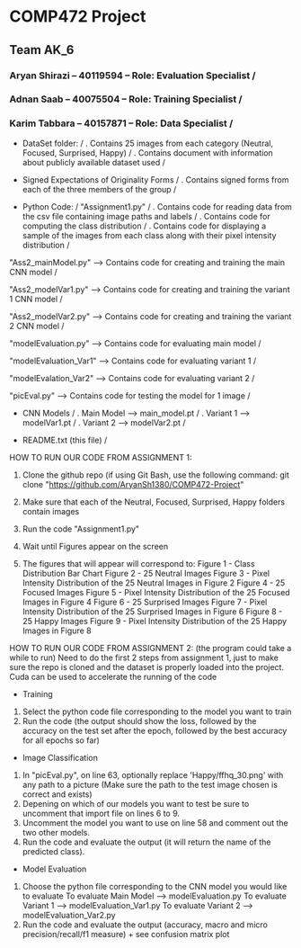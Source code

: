 # COMP472 Project
## Team AK_6
### Aryan Shirazi – 40119594 – Role: Evaluation Specialist /
### Adnan Saab – 40075504 – Role: Training Specialist /
### Karim Tabbara – 40157871 – Role: Data Specialist /


- DataSet folder: /
. Contains 25 images from each category (Neutral, Focused, Surprised, Happy) /
. Contains document with information about publicly available dataset used /

- Signed Expectations of Originality Forms /
. Contains signed forms from each of the three members of the group /

- Python Code: /
"Assignment1.py" /
. Contains code for reading data from the csv file containing image paths and labels /
. Contains code for computing the class distribution /
. Contains code for displaying a sample of the images from each class along with their pixel intensity distribution /

"Ass2_mainModel.py" --> Contains code for creating and training the main CNN model /

"Ass2_modelVar1.py" --> Contains code for creating and training the variant 1 CNN model /

"Ass2_modelVar2.py" --> Contains code for creating and training the variant 2 CNN model /

"modelEvaluation.py" --> Contains code for evaluating main model /

"modelEvaluation_Var1" --> Contains code for evaluating variant 1 /

"modelEvalation_Var2" --> Contains code for evaluating variant 2 /

"picEval.py" --> Contains code for testing the model for 1 image /


- CNN Models /
. Main Model --> main_model.pt /
. Variant 1 --> modelVar1.pt /
. Variant 2 --> modelVar2.pt /

- README.txt (this file) /


HOW TO RUN OUR CODE FROM ASSIGNMENT 1:

1) Clone the github repo (if using Git Bash, use the following command:
git clone "https://github.com/AryanSh1380/COMP472-Project"

2) Make sure that each of the Neutral, Focused, Surprised, Happy folders contain images

3) Run the code "Assignment1.py"

4) Wait until Figures appear on the screen

5) The figures that will appear will correspond to:
Figure 1 - Class Distribution Bar Chart
Figure 2 - 25 Neutral Images
Figure 3 - Pixel Intensity Distribution of the 25 Neutral Images in Figure 2
Figure 4 - 25 Focused Images
Figure 5 - Pixel Intensity Distribution of the 25 Focused Images in Figure 4
Figure 6 - 25 Surprised Images
Figure 7 - Pixel Intensity Distribution of the 25 Surprised Images in Figure 6
Figure 8 - 25 Happy Images
Figure 9 - Pixel Intensity Distribution of the 25 Happy Images in Figure 8




HOW TO RUN OUR CODE FROM ASSIGNMENT 2: (the program could take a while to run)
Need to do the first 2 steps from assignment 1, just to make sure the repo is cloned and the dataset is properly loaded into the project.
Cuda can be used to accelerate the running of the code

- Training
1) Select the python code file corresponding to the model you want to train
2) Run the code (the output should show the loss, followed by the accuracy on the test set after the epoch, followed by the best accuracy for all epochs so far)


- Image Classification
1) In "picEval.py", on line 63, optionally replace 'Happy/ffhq_30.png' with any path to a picture (Make sure the path to the test image chosen is correct and exists)
2) Depening on which of our models you want to test be sure to uncomment that import file on lines 6 to 9.
3) Uncomment the model you want to use on line 58 and comment out the two other models.
4) Run the code and evaluate the output (it will return the name of the predicted class).


- Model Evaluation
1) Choose the python file corresponding to the CNN model you would like to evaluate
To evaluate Main Model --> modelEvaluation.py
To evaluate Variant 1 --> modelEvaluation_Var1.py
To evaluate Variant 2 --> modelEvaluation_Var2.py
2) Run the code and evaluate the output (accuracy, macro and micro precision/recall/f1 measure) + see confusion matrix plot

